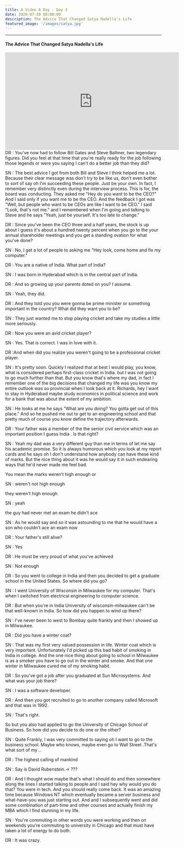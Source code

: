 ```yaml
---
title: A Video A Day - Day 3
date: 2020-07-30 00:00:00
description: The Advice That Changed Satya Nadella's Life
featured_image: '/images/satya.jpg'
---
```


---

#### The Advice That Changed Satya Nadella's Life

<iframe width="560" height="315" src="https://www.youtube.com/embed/rKCL_MEXqJo" frameborder="0" allow="accelerometer; autoplay; encrypted-media; gyroscope; picture-in-picture" allowfullscreen></iframe>
<br>
DR : You've now had to follow Bill Gates and Steve Ballmer, two legendary figures. Did you feel at that time that you're really ready for the job following those legends or were you saying I can't do a better job than they did? 

SN : The best advice I got from both Bill and Steve I think helped me a lot. Because their clear message was don't try to be like us, don't even bother to sort of say oh I'm succeeding these people. Just be your own. In fact, I remember very distinctly even during the interview process. This is  for, the board was conducting. They asked me "Hey do you want to be the CEO?" And I said only if you want me to be the CEO. And the feedback I got was "Well, but people who want to be CEOs are like I want to be CEO." I said "Look, that's not me." and I remembered when I'm going and talking to Steve and he says "Yeah, just be yourself. It's too late to change." 

DR : Since you've been the CEO three and a half years, the stock is up about I guess it's about a hundred twenty percent when you go to the your annual shareholder meetings and you get a standing ovation for what you've done? 

SN : No, I get a lot of people to asking me "Hey look, come home and fix my computer." 

DR : You are a native of India. What part of India? 

SN : I was born in Hyderabad which is in the central part of India.

DR : And so growing up your parents doted on you? I assume. 

SN : Yeah, they did. 

DR : And they told you you were gonna be prime minister or something important in the country? What did they want you to be?

SN : They just wanted me to stop playing cricket and take my studies a little more seriously.

DR : Now you were an avid cricket player? 

SN : Yes. That is correct. I was in love with it.

DR :And when did you realize you weren't going to be a professional cricket player.

SN : It's pretty soon. Quickly I realized that at best I would play, you know, what is considered perhaps first-class cricket in India. but I was not going to go much further than that. But you know that's where my dad, in fact I remember one of the big decisions that changed my life was you know my entire outlook was so provincial when I look back at it. Richards,  hey I want to stay in Hyderabad maybe study economics in political science and work for a bank that was about the extent of my ambition. 

SN : He looks at me he says "What are you doing? You gotta get out of this place." And so he pushed me out to get to an engineering school and that pretty much of course you know define the trajectory afterwards.

DR : Your father was a member of the the senior civil service which was an important position I guess India . Is that right? 

SN : Yeah my dad was a very different guy than me in terms of let me say his academic promise. So it is always humorous which you look at my report cards and he says oh I don't understand how anybody can have these kind of marks. But the nice thing
about it was he would say it in such endearing ways that he'd never made me feel bad.

You mean the marks weren't high enough or 

SN : weren't not high enough

they weren't high enough 

SN : yeah 

the guy had never met an exam he didn't ace

SN : As he would say and so it was astounding to me that he would have a son who couldn't ace an exam now 

DR : Your father's still alive?

SN : Yes 

DR : He must be very proud of what you've achieved 

SN : Not enough 

DR : So you went to college in India and then you decided to get a graduate school in the United States. So where did you go? 

SN : I went University of Wisconsin in Milwaukee for my computer. That's when I switched from electrical engineering to computer science.

DR : But when you're in India University of wisconsin-milwaukee can't be that well-known in India. So how did you happen to wind up there?

SN : I've never been to west to Bombay quite frankly and then I showed up in Milwaukee. 

DR : Did you have a winter coat?

SN : That was my first very valued possession in life. Winter coat which is very important. Unfortunately I'd picked up this bad habit of smoking in India in college. And the one nice thing about going to school in Milwaukee is as a smoker you have to go out in the winter and smoke. And that one winter in Milwaukee cured me of my smoking habit.

DR : So you've got a job after you graduated at Sun Microsystems. And what was your job there? 

SN : I was a software developer.

DR : And then you got recruited to go to another company called Microsoft and that was in 1992. 

SN : That's right. 

So but you also had applied to go the University of Chicago School of Business. So how did you decide to do one or the other?

SN : Quite Frankly, I was very committed to saying oh I want to go to the business school. Maybe who knows, maybe even go to Wall Street .That's what sort of my ..

DR : The highest calling of mankind 

SN : Say is David Rubenstein.-> ??? 

DR : And I thought wow maybe that's what I should do and then somewhere along the lines I started talking to people and I said hey why would you do that? You were in tech. And you should really come back. It was an amazing time because Windows NT which eventually became a server business and what-have-you was just starting out. And and I subsequently went and did some combination of part-time and other courses and actually finish my MBA which I find stunning in my life.

SN : You're commuting in other words you were working and then on weekends you're commuting to university in Chicago and that must have taken a lot of energy to do both. 

DR : It was crazy.



